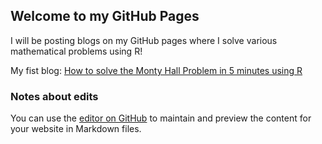 ## Welcome to my GitHub Pages

I will be posting blogs on my GitHub pages where I solve various mathematical problems using R!

My fist blog: <a href="https://roselynmainali.github.io/Monty-Hall-Problem.html">How to solve the Monty Hall Problem in 5 minutes using R</a>



### Notes about edits
You can use the [editor on GitHub](https://github.com/roselynmainali/roselynmainali.github.io/edit/master/README.md) to maintain and preview the content for your website in Markdown files.
